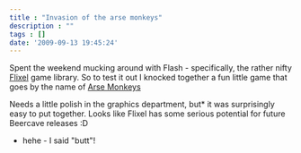 ```yaml
---
title : "Invasion of the arse monkeys"
description : ""
tags : []
date: '2009-09-13 19:45:24'
---
```


Spent the weekend mucking around with Flash - specifically, the rather nifty <a href="http://flixel.org">Flixel</a> game library. 
So to test it out I knocked together a fun little game that goes by the name of <a href="/content/arse-monkeys">Arse Monkeys</a>

Needs a little polish in the graphics department, but* it was surprisingly easy to put together. Looks like Flixel has some serious potential for future Beercave releases :D

* hehe - I said "butt"!

<!--more-->